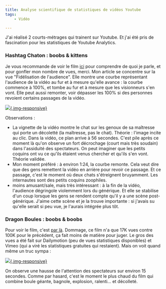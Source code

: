 ```yaml
---
title: Analyse scientifique de statistiques de vidéos Youtube
tags:
    - Vidéo

---
```


J'ai réalisé 2 courts-métrages qui trainent sur Youtube. Et j'ai été pris de fascination pour les statistiques de Youtube Analytics.

<!--more-->

### Hashtag Chaton : boobs & kittens

Je vous recommande de voir le film [ici](https://www.youtube.com/watch?v=76hrIcBuK18) pour comprendre de quoi je parle, et pour gonfler mon nombre de vues, merci. Mon article se concentre sur la vue "Fidélisation de l'audience". Elle montre une courbe représentant l'audience de la vidéo au fur et à mesure qu'elle avance : la courbe commence à 100%, et tombe au fur et à mesure que les visionneurs s'en vont. Elle peut aussi remonter, voir dépasser les 100% si des personnes revoient certains passages de la vidéo.

[![](/images/hc_stats.jpg){.img-responsive}](/images/hc_stats.jpg)

Observations :

* La vignette de la vidéo montre le chat sur les genoux de sa maîtresse qui porte un décoletté (la maîtresse, pas le chat). Théorie : l'image incite au clic. Dans la vidéo, ce plan arrive à 56 secondes. C'est pile après ce moment là qu'on observe un fort décrochage (court mais très soudain) dans l'assiduité des spectateurs. On peut imaginer que les petits coquins ont vu ce qu'ils étaient venus chercher et qu'ils s'en vont. Théorie validée.
* Mon moment préféré : à environ 1:24, la courbe remonte. Cela veut dire que des gens remettent la vidéo en arrière pour revoir ce passage. Et ce passage, c'est le moment où deux chats s'étreignent bruyamment. Les internautes sont des petits coquins zoophiles.
* moins amusant/sale, mais très intéressant : à la fin de la vidéo, l'audience dégringole violemment lors du générique. Et elle se stabilise d'un coup lorsque les gens se rendent compte qu'il y a une scène post-générique. J'aime cette scène et je la trouve importante : si j'avais su qu'elle serait si peu vue, je l'aurais intégrée plus tôt.

### Dragon Boules : boobs & boobs

Pour voir le film, c'est [par là](https://www.youtube.com/watch?v=rSgwsEeqEIU). Dommage, ce film n'a que 17K vues contre 100K pour le précédent, ça fait moins de matière pour juger. Le gros des vues a été fait sur Dailymotion (peu de vues statistiques disponibles) et Vimeo (qui a viré les statistiques gratuites qui restaient). Mais on voit quand même un truc sympa :

[![](/images/db_stats.jpg){.img-responsive}](/images/db_stats.jpg)

On observe une hausse de l'attention des spectateurs sur environ 15 secondes. Comme par hasard, c'est le moment le plus chaud du film qui combine boule géante, bagnole, explosion, ralenti... et décolleté.
